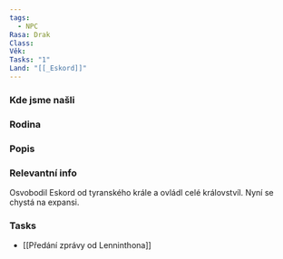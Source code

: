```yaml
---
tags:
  - NPC
Rasa: Drak
Class: 
Věk: 
Tasks: "1"
Land: "[[_Eskord]]"
---
```


### Kde jsme našli


### Rodina


### Popis


### Relevantní info
Osvobodil Eskord od tyranského krále a ovládl celé královstvíl. Nyní se chystá na expansi.

### Tasks
- [[Předání zprávy od Lenninthona]]